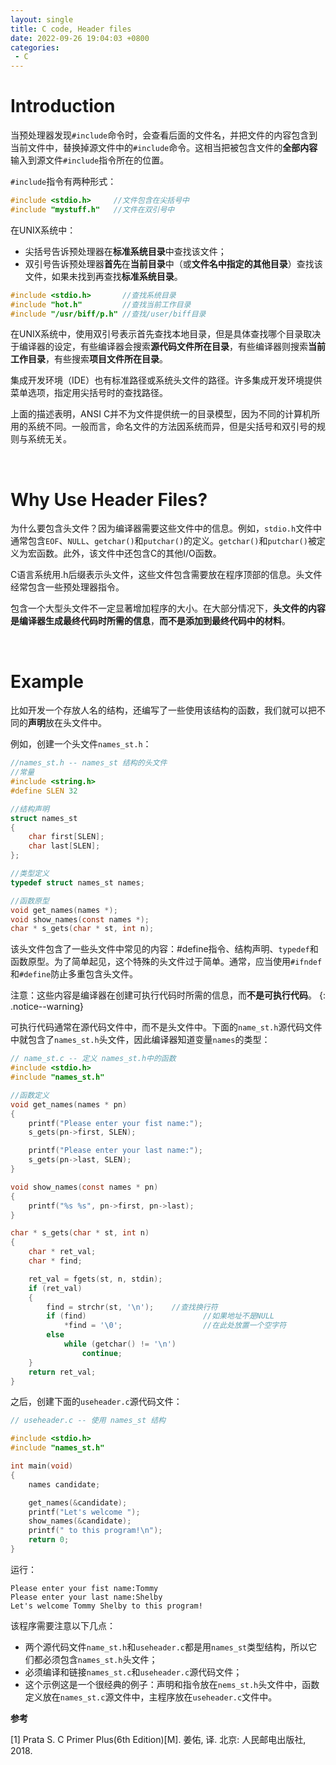 ```yaml
---
layout: single
title: C code, Header files
date: 2022-09-26 19:04:03 +0800
categories:
 - C
---
```


# Introduction

当预处理器发现`#include`命令时，会查看后面的文件名，并把文件的内容包含到当前文件中，替换掉源文件中的`#include`命令。这相当把被包含文件的**全部内容**输入到源文件`#include`指令所在的位置。

`#include`指令有两种形式：

```c
#include <stdio.h>     //文件包含在尖括号中
#include "mystuff.h"   //文件在双引号中
```

在UNIX系统中：

- 尖括号告诉预处理器在**标准系统目录**中查找该文件；
- 双引号告诉预处理器**首先**在**当前目录**中（或**文件名中指定的其他目录**）查找该文件，如果未找到再查找**标准系统目录**。

```c
#include <stdio.h>       //查找系统目录
#include "hot.h"         //查找当前工作目录
#include "/usr/biff/p.h" //查找/user/biff目录
```

在UNIX系统中，使用双引号表示首先查找本地目录，但是具体查找哪个目录取决于编译器的设定，有些编译器会搜索**源代码文件所在目录**，有些编译器则搜索**当前工作目录**，有些搜索**项目文件所在目录**。

集成开发环境（IDE）也有标准路径或系统头文件的路径。许多集成开发环境提供菜单选项，指定用尖括号时的查找路径。

上面的描述表明，ANSI C并不为文件提供统一的目录模型，因为不同的计算机所用的系统不同。一般而言，命名文件的方法因系统而异，但是尖括号和双引号的规则与系统无关。

<br>

# Why Use Header Files?

为什么要包含头文件？因为编译器需要这些文件中的信息。例如，`stdio.h`文件中通常包含`EOF`、`NULL`、`getchar()`和`putchar()`的定义。`getchar()`和`putchar()`被定义为宏函数。此外，该文件中还包含C的其他I/O函数。

C语言系统用.h后缀表示头文件，这些文件包含需要放在程序顶部的信息。头文件经常包含一些预处理器指令。

包含一个大型头文件不一定显著增加程序的大小。在大部分情况下，**头文件的内容是编译器生成最终代码时所需的信息**，**而不是添加到最终代码中的材料**。

<br>

# Example

比如开发一个存放人名的结构，还编写了一些使用该结构的函数，我们就可以把不同的**声明**放在头文件中。

例如，创建一个头文件`names_st.h`：

```c
//names_st.h -- names_st 结构的头文件
//常量
#include <string.h>
#define SLEN 32

//结构声明
struct names_st
{
    char first[SLEN];
    char last[SLEN];
};

//类型定义
typedef struct names_st names;

//函数原型
void get_names(names *);
void show_names(const names *);
char * s_gets(char * st, int n);
```

该头文件包含了一些头文件中常见的内容：#define指令、结构声明、`typedef`和函数原型。为了简单起见，这个特殊的头文件过于简单。通常，应当使用`#ifndef`和`#define`防止多重包含头文件。

注意：这些内容是编译器在创建可执行代码时所需的信息，而**不是可执行代码**。
{: .notice--warning}

可执行代码通常在源代码文件中，而不是头文件中。下面的`name_st.h`源代码文件中就包含了`names_st.h`头文件，因此编译器知道变量`names`的类型：

```c
// name_st.c -- 定义 names_st.h中的函数
#include <stdio.h>
#include "names_st.h"

//函数定义
void get_names(names * pn)
{
    printf("Please enter your fist name:");
    s_gets(pn->first, SLEN);

    printf("Please enter your last name:");
    s_gets(pn->last, SLEN);
}

void show_names(const names * pn)
{
    printf("%s %s", pn->first, pn->last);
}

char * s_gets(char * st, int n)
{
    char * ret_val;
    char * find;

    ret_val = fgets(st, n, stdin);
    if (ret_val)
    {
        find = strchr(st, '\n');    //查找换行符
        if (find)                          //如果地址不是NULL
            *find = '\0';                  //在此处放置一个空字符
        else
            while (getchar() != '\n')
                continue;
    }
    return ret_val;
}
```

之后，创建下面的`useheader.c`源代码文件：

```c
// useheader.c -- 使用 names_st 结构

#include <stdio.h>
#include "names_st.h"

int main(void)
{
    names candidate;

    get_names(&candidate);
    printf("Let's welcome ");
    show_names(&candidate);
    printf(" to this program!\n");
    return 0;
}
```
运行：
```
Please enter your fist name:Tommy
Please enter your last name:Shelby
Let's welcome Tommy Shelby to this program!
```

该程序需要注意以下几点：

- 两个源代码文件`name_st.h`和`useheader.c`都是用`names_st`类型结构，所以它们都必须包含`names_st.h`头文件；
- 必须编译和链接`names_st.c`和`useheader.c`源代码文件；
- 这个示例这是一个很经典的例子：声明和指令放在`nems_st.h`头文件中，函数定义放在`names_st.c`源文件中，主程序放在`useheader.c`文件中。

**参考**

[1] Prata S. C Primer Plus(6th Edition)[M]. 姜佑, 译. 北京: 人民邮电出版社, 2018.

